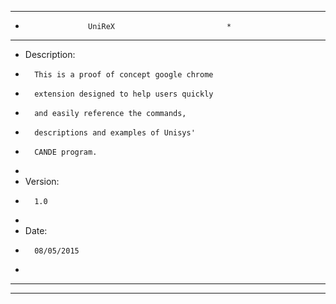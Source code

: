 ****************************************************
*					UniReX						   *
****************************************************
*	Description:
*		This is a proof of concept google chrome	
*		extension designed to help users quickly
*		and easily reference the commands,
*		descriptions and examples of Unisys' 
*		CANDE program.
*
*	Version:
*		1.0
*
*	Date:
*		08/05/2015
*
****************************************************
****************************************************